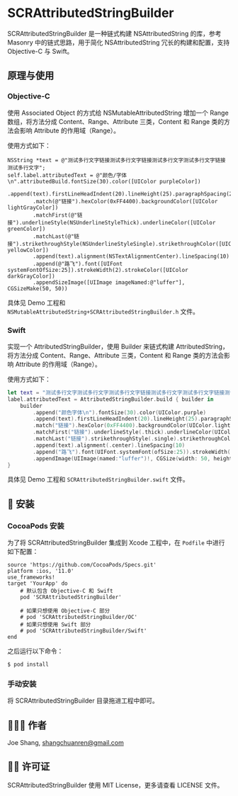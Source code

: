 # SCRAttributedStringBuilder

SCRAttributedStringBuilder 是一种链式构建 NSAttributedString 的库，参考 Masonry 中的链式思路，用于简化 NSAttributedString 冗长的构建和配置，支持 Objective-C 与 Swift。

## 原理与使用

### Objective-C

使用 Associated Object 的方式给 NSMutableAttributedString 增加一个 Range 数组，将方法分成 Content、Range、Attribute 三类，Content 和 Range 类的方法会影响 Attribute 的作用域（Range）。

使用方式如下：

```objc
NSString *text = @"测试多行文字链接测试多行文字链接测试多行文字测试多行文字链接测试多行文字";
self.label.attributedText = @"颜色/字体\n".attributedBuild.fontSize(30).color([UIColor purpleColor])
        .append(text).firstLineHeadIndent(20).lineHeight(25).paragraphSpacing(20)
        .match(@"链接").hexColor(0xFF4400).backgroundColor([UIColor lightGrayColor])
        .matchFirst(@"链接").underlineStyle(NSUnderlineStyleThick).underlineColor([UIColor greenColor])
        .matchLast(@"链接").strikethroughStyle(NSUnderlineStyleSingle).strikethroughColor([UIColor yellowColor])
        .append(text).alignment(NSTextAlignmentCenter).lineSpacing(10)
        .append(@"路飞").font([UIFont systemFontOfSize:25]).strokeWidth(2).strokeColor([UIColor darkGrayColor])
        .appendSizeImage([UIImage imageNamed:@"luffer"], CGSizeMake(50, 50))
```

具体见 Demo 工程和 `NSMutableAttributedString+SCRAttributedStringBuilder.h` 文件。

### Swift

实现一个 AttributedStringBuilder，使用 Builder 来链式构建 AttributedString，将方法分成 Content、Range、Attribute 三类，Content 和 Range 类的方法会影响 Attribute 的作用域（Range）。

使用方式如下：

```swift
let text = "测试多行文字测试多行文字测试多行文字链接测试多行文字测试多行文字链接测试多行文字"
label.attributedText = AttributedStringBuilder.build { builder in
    builder
        .append("颜色字体\n").fontSize(30).color(UIColor.purple)
        .append(text).firstLineHeadIndent(20).lineHeight(25).paragraphSpacing(20)
        .match("链接").hexColor(0xFF4400).backgroundColor(UIColor.lightGray)
        .matchFirst("链接").underlineStyle(.thick).underlineColor(UIColor.green)
        .matchLast("链接").strikethroughStyle(.single).strikethroughColor(UIColor.yellow)
        .append(text).alignment(.center).lineSpacing(10)
        .append("路飞").font(UIFont.systemFont(ofSize:25)).strokeWidth(2).strokeColor(UIColor.darkGray)
        .appendImage(UIImage(named:"luffer")!, CGSize(width: 50, height: 50))
}
```

具体见 Demo 工程和 `SCRAttributedStringBuilder.swift` 文件。

## 📲 安装

### CocoaPods 安装

为了将 SCRAttributedStringBuilder 集成到 Xcode 工程中，在 `Podfile` 中进行如下配置：

```
source 'https://github.com/CocoaPods/Specs.git'
platform :ios, '11.0'
use_frameworks!
target 'YourApp' do
    # 默认包含 Objective-C 和 Swift
    pod 'SCRAttributedStringBuilder'

    # 如果只想使用 Objective-C 部分
    # pod 'SCRAttributedStringBuilder/OC'
    # 如果只想使用 Swift 部分
    # pod 'SCRAttributedStringBuilder/Swift'
end
```

之后运行以下命令：

```bash
$ pod install
```

### 手动安装

将 SCRAttributedStringBuilder 目录拖进工程中即可。

## 👨🏻‍💻 作者

Joe Shang, shangchuanren@gmail.com

## 👮🏻 许可证

SCRAttributedStringBuilder 使用 MIT License，更多请查看 LICENSE 文件。



